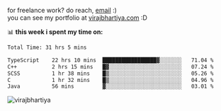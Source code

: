 for freelance work? do reach, [email](mailto:vlbhartiya@gmail.com) :)<br/>
you can see my portfolio at [virajbhartiya.com](https://virajbhartiya.com) :D

📊 **this week i spent my time on:**

<!--START_SECTION:waka-->

```txt
Total Time: 31 hrs 5 mins

TypeScript    22 hrs 10 mins  █████████████████▓░░░░░░░   71.04 %
C++           2 hrs 15 mins   █▓░░░░░░░░░░░░░░░░░░░░░░░   07.24 %
SCSS          1 hr 38 mins    █▒░░░░░░░░░░░░░░░░░░░░░░░   05.26 %
C             1 hr 32 mins    █▒░░░░░░░░░░░░░░░░░░░░░░░   04.96 %
Java          56 mins         ▓░░░░░░░░░░░░░░░░░░░░░░░░   03.01 %
```

<!--END_SECTION:waka-->

<p align="left"> <img src="https://komarev.com/ghpvc/?username=virajbhartiya&color=blue" alt="virajbhartiya" /> </p>
